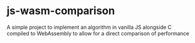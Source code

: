 # js-wasm-comparison
A simple project to implement an algorithm in vanilla JS alongside C compiled to WebAssembly to allow for a direct comparison of performance
